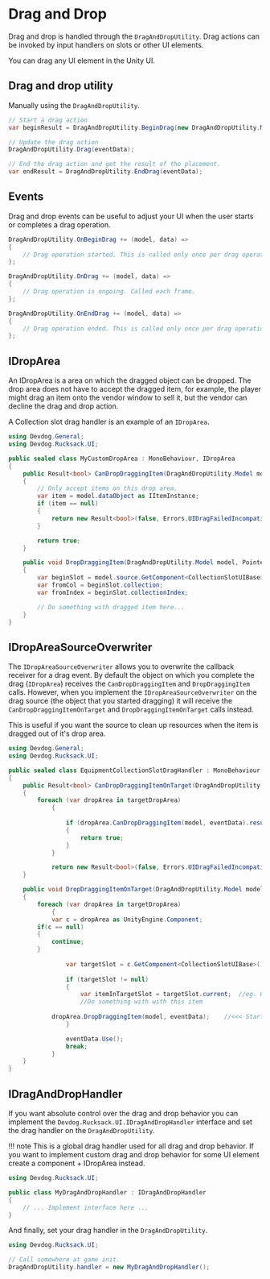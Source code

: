 # Drag and Drop

Drag and drop is handled through the `DragAndDropUtility`. Drag actions can be invoked by input handlers on slots or other UI elements.

You can drag any UI element in the Unity UI.

## Drag and drop utility

Manually using the `DragAndDropUtility`.

```csharp
// Start a drag action
var beginResult = DragAndDropUtility.BeginDrag(new DragAndDropUtility.Model(GetComponent<RectTransform>(), null), eventData);

// Update the drag action
DragAndDropUtility.Drag(eventData);

// End the drag action and get the result of the placement.
var endResult = DragAndDropUtility.EndDrag(eventData);
```

## Events

Drag and drop events can be useful to adjust your UI when the user starts or completes a drag operation.

```csharp
DragAndDropUtility.OnBeginDrag += (model, data) =>
{
	// Drag operation started. This is called only once per drag operation.
};

DragAndDropUtility.OnDrag += (model, data) => 
{
	// Drag operation is ongoing. Called each frame.
};

DragAndDropUtility.OnEndDrag += (model, data) =>
{
	// Drag operation ended. This is called only once per drag operation.
};
```

## IDropArea

An IDropArea is a area on which the dragged object can be dropped. The drop area does not have to accept the dragged item, for example, the player might drag an item onto the vendor window to sell it, but the vendor can decline the drag and drop action.

A Collection slot drag handler is an example of an `IDropArea`.

```csharp
using Devdog.General;
using Devdog.Rucksack.UI;

public sealed class MyCustomDropArea : MonoBehaviour, IDropArea
{
	public Result<bool> CanDropDraggingItem(DragAndDropUtility.Model model, PointerEventData eventData)
	{
		// Only accept items on this drop area.
		var item = model.dataObject as IItemInstance;
		if (item == null)
		{
			return new Result<bool>(false, Errors.UIDragFailedIncompatibleDragObject);
		}

		return true;
	}

	public void DropDraggingItem(DragAndDropUtility.Model model, PointerEventData eventData)
	{
		var beginSlot = model.source.GetComponent<CollectionSlotUIBase>();
		var fromCol = beginSlot.collection;
		var fromIndex = beginSlot.collectionIndex;

		// Do something with dragged item here...
	}
}
```

## IDropAreaSourceOverwriter

The `IDropAreaSourceOverwriter` allows you to overwrite the callback receiver for a drag event. By default the object on which you complete the drag (`IDropArea`) receives the `CanDropDraggingItem` and `DropDraggingItem` calls. However, when you implement the `IDropAreaSourceOverwriter` on the drag source (the object that you started dragging) it will receive the `CanDropDraggingItemOnTarget` and `DropDraggingItemOnTarget` calls instead.

This is useful if you want the source to clean up resources when the item is dragged out of it's drop area.

```csharp
using Devdog.General;
using Devdog.Rucksack.UI;

public sealed class EquipmentCollectionSlotDragHandler : MonoBehaviour, IDropAreaSourceOverwriter
{
	public Result<bool> CanDropDraggingItemOnTarget(DragAndDropUtility.Model model, List<IDropArea> targetDropArea, PointerEventData eventData)
	{
		foreach (var dropArea in targetDropArea)
            {                
                
                if (dropArea.CanDropDraggingItem(model, eventData).result)
                {
                    return true;
                }
            }

            return new Result<bool>(false, Errors.UIDragFailedIncompatibleDragObject);
	}

	public void DropDraggingItemOnTarget(DragAndDropUtility.Model model, List<IDropArea> targetDropArea, PointerEventData eventData)
	{
		foreach (var dropArea in targetDropArea)
            {
	    	var c = dropArea as UnityEngine.Component;
		if(c == null)
		{
		    continue;
		}
		
                var targetSlot = c.GetComponent<CollectionSlotUIBase>() as CollectionSlotUIBase<IItemInstance>;
                
                if (targetSlot != null)
                {
                    var itemInTargetSlot = targetSlot.current;	//eg. Grab Item from target slot
                    //Do something with with this item
		    
		    dropArea.DropDraggingItem(model, eventData);	//<<< Start drop action where "model" is dragging item
                }

                eventData.Use();
                break;
            }
	}
}
```

## IDragAndDropHandler

If you want absolute control over the drag and drop behavior you can implement the `Devdog.Rucksack.UI.IDragAndDropHandler` interface and set the drag handler on the `DragAndDropUtility`.

!!! note
	This is a global drag handler used for all drag and drop behavior. If you want to implement custom drag and drop behavior for some UI element create a component + IDropArea instead.

```csharp
using Devdog.Rucksack.UI;

public class MyDragAndDropHandler : IDragAndDropHandler
{
	// ... Implement interface here ...
}
```

And finally, set your drag handler in the `DragAndDropUtility`.

```csharp
using Devdog.Rucksack.UI;

// Call somewhere at game init.
DragAndDropUtility.handler = new MyDragAndDropHandler();
```
